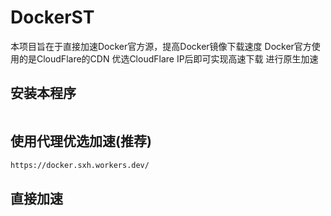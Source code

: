 # DockerST

本项目旨在于直接加速Docker官方源，提高Docker镜像下载速度
Docker官方使用的是CloudFlare的CDN 优选CloudFlare IP后即可实现高速下载 进行原生加速

## 安装本程序

```bash

```

## 使用代理优选加速(推荐)

```bash
https://docker.sxh.workers.dev/
```

## 直接加速

